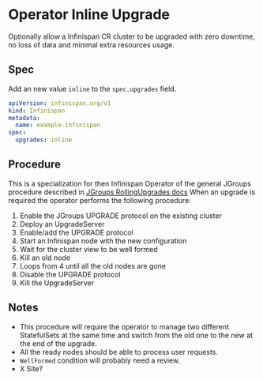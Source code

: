 # Operator Inline Upgrade
Optionally allow a Infinispan CR cluster to be upgraded with zero downtime, no loss of data and minimal extra resources usage.

## Spec
Add an new value `inline` to the `spec.upgrades` field.

```yaml
apiVersion: infinispan.org/v1
kind: Infinispan
metadata:
  name: example-infinispan
spec:
  upgrades: inline
```

## Procedure
This is a specialization for then Infinispan Operator of the general JGroups procedure described in [JGroups RollingUpgrades docs](https://github.com/jgroups-extras/RollingUpgrades/)
When an upgrade is required the operator performs the following procedure:
1. Enable the JGroups UPGRADE protocol on the existing cluster
2. Deploy an UpgradeServer
3. Enable/add the UPGRADE protocol
4. Start an Infinispan node with the new configuration
5. Wait for the cluster view to be well formed
6. Kill an old node
7. Loops from 4 until all the old nodes are gone
8. Disable the UPGRADE protocol
9. Kill the UpgradeServer

## Notes
- This procedure will require the operator to manage two different StatefulSets at the same time and switch from the old one to the new at the end of the upgrade.
- All the ready nodes should be able to process user requests.
- `WellFormed` condition will probably need a review.
- X Site?


